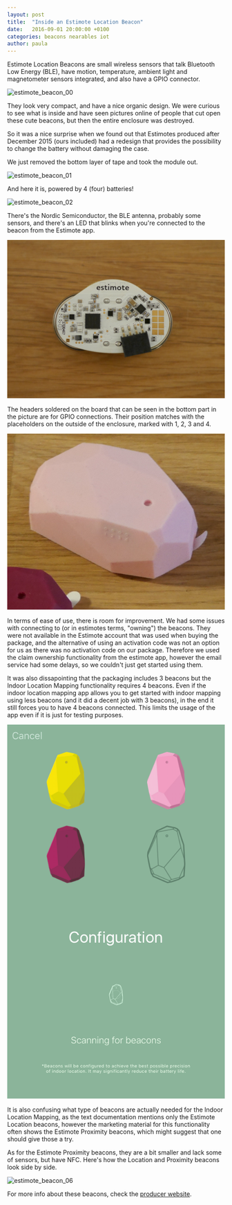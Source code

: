 ```yaml
---
layout: post
title:  "Inside an Estimote Location Beacon"
date:   2016-09-01 20:00:00 +0100
categories: beacons nearables iot
author: paula
---
```


Estimote Location Beacons are small wireless sensors that talk Bluetooth Low Energy (BLE), have motion, temperature, ambient light and magnetometer sensors integrated, and also have a GPIO connector. 


![estimote_beacon_00](/images/estimote_beacon_00.JPG)

They look very compact, and have a nice organic design. We were curious to see what is inside and have seen pictures online of people that cut open these cute beacons, but then the entire enclosure was destroyed.

So it was a nice surprise when we found out that Estimotes produced after December 2015 (ours included) had a redesign that provides the possibility to change the battery without damaging the case. 

We just removed the bottom layer of tape and took the module out.

![estimote_beacon_01](/images/estimote_beacon_01.JPG)

And here it is, powered by 4 (four) batteries!

![estimote_beacon_02](/images/estimote_beacon_02.JPG)

There's the Nordic Semiconductor, the BLE antenna, probably some sensors, and there's an LED that blinks when you're connected to the beacon from the Estimote app.

![estimote_beacon_03](/images/estimote_beacon_03.JPG)

The headers soldered on the board that can be seen in the bottom part in the picture are for GPIO connections. Their position matches with the placeholders on the outside of the enclosure, marked with 1, 2, 3 and 4. 

![estimote_beacon_04](/images/estimote_beacon_04.JPG)

In terms of ease of use, there is room for improvement. We had some issues with connecting to (or in estimotes terms, "owning") the beacons. They were not available in the Estimote account that was used when buying the package, and the alternative of using an activation code was not an option for us as there was no activation code on our package. Therefore we used the claim ownership functionality from the estimote app, however the email service had some delays, so we couldn't just get started using them. 

It was also dissapointing that the packaging includes 3 beacons but the Indoor Location Mapping functionality requires 4 beacons. Even if the indoor location mapping app allows you to get started with indoor mapping using less beacons (and it did a decent job with 3 beacons), in the end it still forces you to have 4 beacons connected. This limits the usage of the app even if it is just for testing purposes. 

![estimote_beacon_05](/images/estimote_beacon_05.JPG)

It is also confusing what type of beacons are actually needed for the Indoor Location Mapping, as the text documentation mentions only the Estimote Location beacons, however the marketing material for this functionality often shows the Estimote Proximity beacons, which might suggest that one should give those a try. 

As for the Estimote Proximity beacons, they are a bit smaller and lack some of sensors, but have NFC. Here's how the Location and Proximity beacons look side by side.

![estimote_beacon_06](/images/estimote_beacon_06.JPG)

For more info about these beacons, check the <a href="http://estimote.com/" target="_blank">producer website</a>.